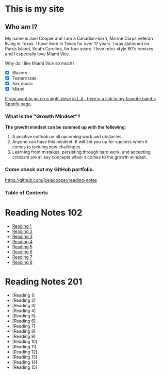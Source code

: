 # This is my site

## Who am I?
My name is Joel Cooper and I am a Canadian-born, Marine Corps veteran living in Texas. I have lived in Texas for
over 17 years. I was stationed on Parris Island, South Carolina, for four years. I love retro-style 80's remixes and
I especially love Miami Vice.

Why do I like Miami Vice so much?
- [x] Blazers
- [x] Testarossas
- [x] Sax music
- [x] Miami

[If you want to go on a night drive in L.A., here is a link to my favorite band's Spotify page.](https://open.spotify.com/artist/2NFrAuh8RQdQoS7iYFbckw?si=UmNiLzr5Qd2h9dffIG7iAw)

### What is the "Growth Mindset"?
**The growth mindset can be summed up with the following:**
1. A positive outlook on all upcoming work and obstacles.
2. Anyone can have this mindset. It will set you up for success when it comes to tackling new challenges.
3. Learning from mistakes, persisting through hard work, and accepting criticism are all key concepts when it comes to the growth mindset.

### Come check out my GitHub portfolio.
https://github.com/joelecooper/reading-notes

### Table of Contents

# Reading Notes 102
- [Reading 1](read01.md)
- [Reading 2](read02.md)
- [Reading 3](read03.md)
- [Reading 4](read04.md)
- [Reading 5](read05.md)
- [Reading 6](read06.md)
- [Reading 7](read07.md)
- [Reading 8](read08.md)

# Reading Notes 201
- [Reading 1]
- [Reading 2]
- [Reading 3]
- [Reading 4]
- [Reading 5]
- [Reading 6]
- [Reading 7]
- [Reading 8]
- [Reading 9]
- [Reading 10]
- [Reading 11]
- [Reading 12]
- [Reading 13]
- [Reading 14]
- [Reading 15]